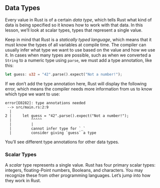 ## Data Types

Every value in Rust is of a certain _data type_, which tells Rust what kind of data is being specified so it knows how
to work with that data. In this lesson, we’ll look at scalar types, types that represent a single value.

Keep in mind that Rust is a _statically typed language_, which means that it must know the types of all variables at
compile time. The compiler can usually infer what type we want to use based on the value and how we use it. In cases
when many types are possible, such as when we converted a `String` to a numeric type using `parse`, we must add a type
annotation, like this:

```rust
let guess: u32 = "42".parse().expect("Not a number!");
```

If we don’t add the type annotation here, Rust will display the following error, which means the compiler needs more
information from us to know which type we want to use:

```text
error[E0282]: type annotations needed
 --> src/main.rs:2:9
  |
2 |     let guess = "42".parse().expect("Not a number!");
  |         ^^^^^
  |         |
  |         cannot infer type for `_`
  |         consider giving `guess` a type
```

You’ll see different type annotations for other data types.

### Scalar Types

A _scalar_ type represents a single value. Rust has four primary scalar types: integers, floating-Point numbers,
Booleans, and characters. You may recognize these from other programming languages. Let’s jump into how they work in
Rust.